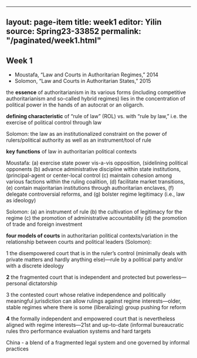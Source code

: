 
---
layout: page-item
title: week1
editor: Yilin
source: Spring23-33852
permalink: "/paginated/week1.html"
---

## Week 1

- Moustafa, “Law and Courts in Authoritarian Regimes,” 2014
- Solomon, “Law and Courts in Authoritarian States,” 2015

the **essence** of authoritarianism in its various forms (including competitive authoritarianism and so-called hybrid regimes) lies in the concentration of political power in the hands of an autocrat or an oligarch.

**defining characteristic** of “rule of law” (ROL) vs. with “rule by law,” i.e. the exercise of political control through law 

Solomon: the law as an institutionalized constraint on the power of rulers/political authority as well as an instrument/tool of rule

**key functions** of law in authoritarian political contexts 

Moustafa: 
(a) exercise state power vis-a-vis opposition, (sidelining political opponents
(b) advance administrative discipline within state institutions, (principal-agent or center-local control
(c) maintain cohesion among various factions within the ruling coalition, 
(d) facilitate market transitions,
(e) contain majoritarian institutions through authoritarian enclaves, 
(f) delegate controversial reforms, and 
(g) bolster regime legitimacy (i.e., law as ideology)

Solomon: 
(a) an instrument of rule
(b) the cultivation of legitimacy for the regime
(c) the promotion of administrative accountability
(d) the promotion of trade and foreign investment

**four models of courts** in authoritarian political contexts/variation in the relationship between courts and political leaders (Solomon):

1 the disempowered court that is in the ruler’s control (minimally deals with private matters and hardly anything else)—rule by a political party and/or with a discrete ideology

**2** the fragmented court that is independent and protected but powerless—personal dictatorship

3 the contested court whose relative independence and politically meaningful jurisdiction can allow rulings against regime interests—older, stable regimes where there is some (liberalizing) group pushing for reform

**4** the formally independent and empowered court that is nevertheless aligned with regime interests—21st and up-to-date (informal bureaucratic rules thro performance evaluation systems and hard targets

China - a blend of a fragmented legal system and one governed by informal practices